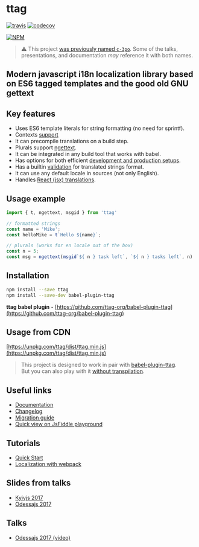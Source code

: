 # ttag
[![travis](https://api.travis-ci.org/ttag-org/ttag.svg?master)](https://travis-ci.org/ttag-org/ttag) [![codecov](https://codecov.io/gh/ttag-org/ttag/branch/master/graph/badge.svg)](https://codecov.io/gh/ttag-org/ttag)

[![NPM](https://nodei.co/npm/ttag.png?downloads=true)](https://nodei.co/npm/ttag/)

> :warning: This project [was previously named `c-3po`](https://github.com/ttag-org/ttag/issues/105).
> Some of the talks, presentations, and documentation _may_ reference it with both names.


## Modern javascript i18n localization library based on ES6 tagged templates and the good old GNU gettext

## Key features
* Uses ES6 template literals for string formatting (no need for sprintf).
* Contexts [support](https://c-3po.js.org/contexts.html)
* It can precompile translations on a build step.
* Plurals support [ngettext](https://c-3po.js.org/ngettext.html).
* It can be integrated in any build tool that works with babel.
* Has options for both efficient [development and production setups](https://c-3po.js.org/localization-with-webpack-and-c-3po.html).
* Has a builtin [validation](https://c-3po.js.org/validation.html) for translated strings format.
* It can use any default locale in sources (not only English).
* Handles [React (jsx) translations](jsx-tag-jt.md).

## Usage example
```js
import { t, ngettext, msgid } from 'ttag'

// formatted strings
const name = 'Mike';
const helloMike = t`Hello ${name}`;

// plurals (works for en locale out of the box)
const n = 5;
const msg = ngettext(msgid`${ n } task left`, `${ n } tasks left`, n)
```

## Installation

```bash
npm install --save ttag
npm install --save-dev babel-plugin-ttag
```

**ttag babel plugin** - [https://github.com/ttag-org/babel-plugin-ttag](https://github.com/ttag-org/babel-plugin-ttag)

## Usage from CDN

[https://unpkg.com/ttag/dist/ttag.min.js](https://unpkg.com/ttag/dist/ttag.min.js)

> This project is designed to work in pair with [babel-plugin-ttag](https://github.com/ttag-org/babel-plugin-ttag).  
> But you can also play with it [without transpilation](https://c-3po.js.org/translations-without-transpile.html).

## Useful links
* [Documentation](https://c-3po.js.org)
* [Changelog](https://c-3po.js.org/CHANGELOG.html)
* [Migration guide](MIGRATION.md)
* [Quick view on JsFiddle playground](https://jsfiddle.net/0atw0hgh/)

## Tutorials
* [Quick Start](https://c-3po.js.org/quick-start.html)
* [Localization with webpack](https://c-3po.js.org/localization-with-webpack-and-c-3po.html)

## Slides from talks
* [Kyivjs 2017](https://docs.google.com/presentation/d/1oj6ZaXfIfcClROe-4kOMMjnXFExn1gUfF6D30VyznWs/edit?usp=sharing)
* [Odessajs 2017](https://docs.google.com/presentation/d/1XB82-hTLQxP456Bk8UWJb-tZBsHnUHp4lJzmQorxNgs/edit?usp=sharing)

## Talks
* [Odessajs 2017 (video)](https://www.youtube.com/watch?v=9QjzpfA9LH4)


